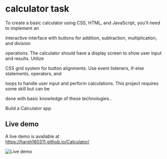 # calculator task

To create a basic calculator using CSS, HTML, and JavaScript, you'll need to implement an

interactive interface with buttons for addition, subtraction, multiplication, and division

operations. The calculator should have a display screen to show user input and results. Utilize

CSS grid system for button alignments. Use event listeners, if-else statements, operators, and

loops to handle user input and perform calculations. This project requires some skill but can be

done with basic knowledge of these technologies..

Build a Calculator app 

## Live demo

A live demo is available at  
https://harsh160311.github.io/Calculator/

![Live demo](https://ik.imagekit.io/freshman/ezgif-5-abbedec67296_bOO8D3Dt714.gif)
